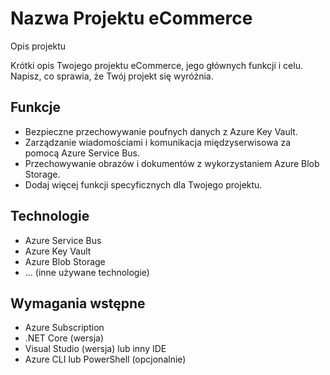 # Nazwa Projektu eCommerce

Opis projektu

Krótki opis Twojego projektu eCommerce, jego głównych funkcji i celu. Napisz, co sprawia, że Twój projekt się wyróżnia.

## Funkcje

* Bezpieczne przechowywanie poufnych danych z Azure Key Vault.
* Zarządzanie wiadomościami i komunikacja międzyserwisowa za pomocą Azure Service Bus.
* Przechowywanie obrazów i dokumentów z wykorzystaniem Azure Blob Storage.
* Dodaj więcej funkcji specyficznych dla Twojego projektu.

## Technologie

* Azure Service Bus
* Azure Key Vault
* Azure Blob Storage
* ... (inne używane technologie)

## Wymagania wstępne

* Azure Subscription
* .NET Core (wersja)
* Visual Studio (wersja) lub inny IDE
* Azure CLI lub PowerShell (opcjonalnie)
